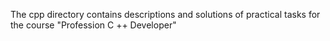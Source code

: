 The cpp directory contains descriptions and solutions of practical tasks for the course "Profession C ++ Developer"